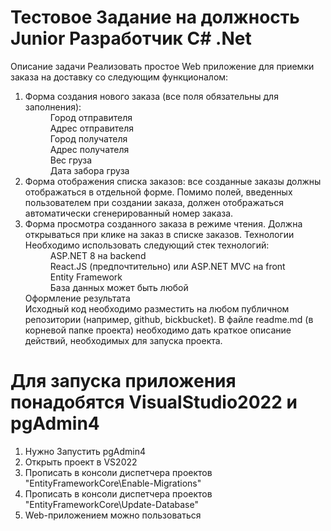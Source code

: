 <h1>Тестовое Задание на должность Junior Разработчик C# .Net</h1>

Описание задачи
Реализовать простое Web приложение для приемки заказа на доставку со следующим функционалом:
<ol>
<dl>
<li><dt>Форма создания нового заказа (все поля обязательны для заполнения):</dt></li>
<dd>Город отправителя</dd>
<dd>Адрес отправителя</dd>
<dd>Город получателя</dd>
<dd>Адрес получателя</dd>
<dd>Вес груза</dd>
<dd>Дата забора груза</dd>

<li><dt>Форма отображения списка заказов: все созданные заказы должны отображаться в отдельной форме. Помимо полей, введенных пользователем при создании заказа, должен отображаться автоматически сгенерированный номер заказа.</dt></li>
<li><dt>Форма просмотра созданного заказа в режиме чтения. Должна открываться при клике на заказ в списке заказов.
Технологии
Необходимо использовать следующий стек технологий:</dt></li>
<dd>ASP.NET 8 на backend</dd>
<dd>React.JS (предпочтительно) или ASP.NET MVC на front</dd>
<dd>Entity Framework</dd>
<dd>База данных может быть любой</dd>
<dt>Оформление результата</dt>
Исходный код необходимо разместить на любом публичном репозитории (например, github, bickbucket). В файле readme.md (в корневой папке проекта) необходимо дать краткое описание действий, необходимых для запуска проекта.
</dl>
</ol>
<h1>Для запуска приложения понадобятся VisualStudio2022 и pgAdmin4</h1></h1>
<ol>
    <li>Нужно Запустить pgAdmin4</li>
    <li>Открыть проект в VS2022</li>
    <li>Прописать в консоли диспетчера проектов "EntityFrameworkCore\Enable-Migrations"</li>
    <li>Прописать в консоли диспетчера проектов "EntityFrameworkCore\Update-Database"</li>
    <li>Web-приложением можно пользоваться</li>
</ol>
  
